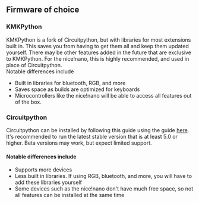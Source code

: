 ## Firmware of choice
### KMKPython
KMKPython is a fork of Circuitpython, but with libraries for most extensions 
built in. This saves you from having to get them all and keep them updated 
yourself. There may be other features added in the future that are exclusive to 
KMKPython. For the nice!nano, this is highly recommended, and used in place of 
Circuitpython.  
Notable differences include
- Built in libraries for bluetooth, RGB, and more
- Saves space as builds are optimized for keyboards
- Microcontrollers like the nice!nano will be able to access all features out of
the box.

### Circuitpython
Circuitpython can be installed by following this guide using the guide 
[here](https://learn.adafruit.com/welcome-to-circuitpython/installing-circuitpython). 
It's recommended to run the latest stable version that is at least 5.0 or higher.
Beta versions may work, but expect limited support.
#### Notable differences include
 - Supports more devices
 - Less built in libraries. If using RGB, bluetooth, and more, you will have to 
 add these libraries yourself
 - Some devices such as the nice!nano don't have much free space, so not all 
 features can be installed at the same time
